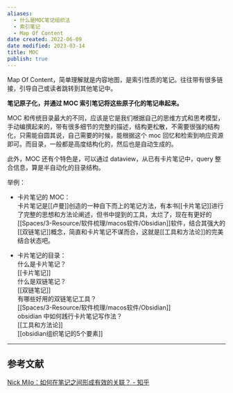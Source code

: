 ```yaml
---
aliases:
  - 什么是MOC笔记组织法
  - 索引笔记
  - Map Of Content
date created: 2022-06-09
date modified: 2023-03-14
title: MOC
publish: true
---
```


Map Of Content，简单理解就是内容地图，是索引性质的笔记。往往带有很多链接，引导自己或读者跳转到其他笔记中。

**笔记原子化，并通过 MOC 索引笔记将这些原子化的笔记串起来。**

MOC 和传统目录最大的不同，应该是它是我们根据自己的思维方式和思考模型，手动编撰起来的，带有很多细节的完整的描述，结构更松散，不需要很强的结构化，只需能自圆其说，自己需要的时候，能根据这个 moc 回忆和检索到响应资源即可。而目录，一般都是高度结构化的，然后也是自动生成的。

此外，MOC 还有个特色是，可以通过 dataview，从已有卡片笔记中，query 整合信息，算是半自动化的目录结构。

举例：

- 卡片笔记的 MOC：  
	卡片笔记是[[卢曼]]创造的一种自下而上的笔记方法，有本书[[卡片笔记]]进行了完整的思想和方法论阐述，但书中提到的工具，太烂了，现在有更好的[[Spaces/3-Resource/软件梳理/macos软件/Obsidian]]软件，结合其强大的[[双链笔记]]概念，简直和卡片笔记不谋而合，这就是[[工具和方法论]]的完美结合状态吧。
	
- 卡片笔记的目录：  
	什么是卡片笔记？  
[[卡片笔记]]  
	什么是双链笔记？  
[[双链笔记]]  
	有哪些好用的双链笔记工具？  
[[Spaces/3-Resource/软件梳理/macos软件/Obsidian]]  
	obsidian 中如何践行卡片笔记写作法？  
[[工具和方法论]]  
[[obsidian组织笔记的5个要素]]

---

## 参考文献

[Nick Milo：如何在笔记之间形成有效的关联？ - 知乎](https://zhuanlan.zhihu.com/p/373862260?utm_id=0)
